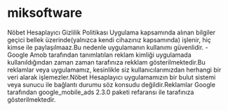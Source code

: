 # miksoftware
Nöbet Hesaplayıcı Gizlilik Politikası
Uygulama kapsamında alınan bilgiler geçici bellek üzerinde(yalnızca kendi cihazınız kapsamında) işlenir, hiç kimse ile paylaşılmaaz.Bu nedenle uygulamanın kullanımı güvenlidir.
-Google Amob tarafından tanımlatılan reklam kimliği uygulamada kullanıldığından zaman zaman tarafınıza rekklam gösterilmektedir.Bu reklamlar veya uygulamamız, kesinlikle siz kullanıcılarımızdan herhangi bir veri alarak işlemezler.Nöbet Hesaplayıcı uygulamamızın bir bulut sistemi veya sunucu ile bağlantı durumu söz konsudu değildir.Reklamlar Google tarafından google_mobile_ads 2.3.0 paketi refaransı ile tarafınıza gösterilmektedir.   
